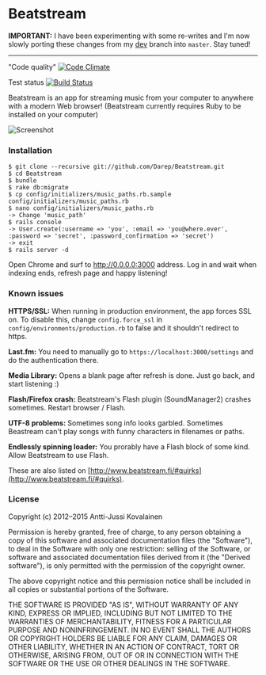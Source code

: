 # Beatstream

**IMPORTANT:** I have been experimenting with some re-writes and I'm now slowly porting these changes from my [dev](https://github.com/Darep/Beatstream/tree/dev) branch into `master`. Stay tuned!

---

"Code quality" [![Code Climate](https://codeclimate.com/github/Darep/Beatstream/badges/gpa.svg)](https://codeclimate.com/github/Darep/Beatstream)

Test status [![Build Status](https://travis-ci.org/Darep/Beatstream.svg?branch=master)](https://travis-ci.org/Darep/Beatstream)

Beatstream is an app for streaming music from your computer to anywhere with a modern Web browser!
(Beatstream currently requires Ruby to be installed on your computer)

![Screenshot](http://i.imgur.com/oRGwu.png)

### Installation

    $ git clone --recursive git://github.com/Darep/Beatstream.git
    $ cd Beatstream
    $ bundle
    $ rake db:migrate
    $ cp config/initializers/music_paths.rb.sample config/initializers/music_paths.rb
    $ nano config/initializers/music_paths.rb
    -> Change 'music_path'
    $ rails console
    -> User.create(:username => 'you', :email => 'you@where.ever', :password => 'secret', :password_confirmation => 'secret')
    -> exit
    $ rails server -d

Open Chrome and surf to http://0.0.0.0:3000 address. Log in and wait when indexing ends, refresh page and happy listening!


### Known issues

**HTTPS/SSL:** When running in production environment, the app forces SSL on. To disable this, change `config.force_ssl` in `config/environments/production.rb` to false and it shouldn't redirect to https.

**Last.fm:** You need to manually go to `https://localhost:3000/settings` and do the authentication there.

**Media Library:** Opens a blank page after refresh is done. Just go back, and start listening :)

**Flash/Firefox crash:** Beatstream's Flash plugin (SoundManager2) crashes sometimes. Restart browser / Flash.

**UTF-8 problems:** Sometimes song info looks garbled. Sometimes Beastream can't play songs with funny characters in filenames or paths.

**Endlessly spinning loader:** You prorably have a Flash block of some kind. Allow Beatstream to use Flash.

These are also listed on [http://www.beatstream.fi/#quirks](http://www.beatstream.fi/#quirks).

### License

Copyright (c) 2012&ndash;2015 Antti-Jussi Kovalainen

Permission is hereby granted, free of charge, to any person obtaining
a copy of this software and associated documentation files (the
"Software"), to deal in the Software with only one restriction: selling
of the Software, or software and associated documentation files derived from it (the
"Derived software"), is only permitted with the
permission of the copyright owner.

The above copyright notice and this permission notice shall be included
in all copies or substantial portions of the Software.

THE SOFTWARE IS PROVIDED "AS IS", WITHOUT WARRANTY OF ANY KIND,
EXPRESS OR IMPLIED, INCLUDING BUT NOT LIMITED TO THE WARRANTIES OF
MERCHANTABILITY, FITNESS FOR A PARTICULAR PURPOSE AND NONINFRINGEMENT.
IN NO EVENT SHALL THE AUTHORS OR COPYRIGHT HOLDERS BE LIABLE FOR ANY
CLAIM, DAMAGES OR OTHER LIABILITY, WHETHER IN AN ACTION OF CONTRACT,
TORT OR OTHERWISE, ARISING FROM, OUT OF OR IN CONNECTION WITH THE
SOFTWARE OR THE USE OR OTHER DEALINGS IN THE SOFTWARE.
